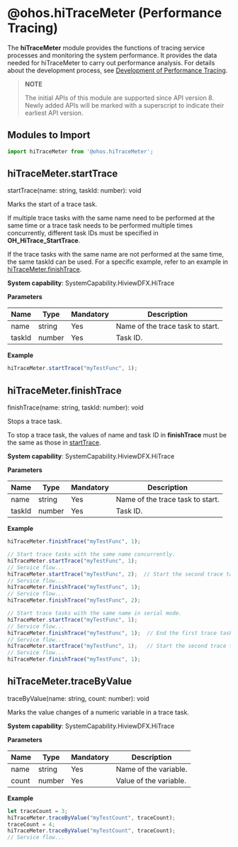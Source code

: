 # @ohos.hiTraceMeter (Performance Tracing)

The **hiTraceMeter** module provides the functions of tracing service processes and monitoring the system performance. It provides the data needed for hiTraceMeter to carry out performance analysis.
For details about the development process, see [Development of Performance Tracing](../../dfx/hitracemeter-guidelines.md).

> **NOTE**
>
> The initial APIs of this module are supported since API version 8. Newly added APIs will be marked with a superscript to indicate their earliest API version.


## Modules to Import

```js
import hiTraceMeter from '@ohos.hiTraceMeter';
```


## hiTraceMeter.startTrace

startTrace(name: string, taskId: number): void

Marks the start of a trace task.

If multiple trace tasks with the same name need to be performed at the same time or a trace task needs to be performed multiple times concurrently, different task IDs must be specified in **OH_HiTrace_StartTrace**.

If the trace tasks with the same name are not performed at the same time, the same taskId can be used. For a specific example, refer to an example in [hiTraceMeter.finishTrace](#hitracemeterfinishtrace).

**System capability**: SystemCapability.HiviewDFX.HiTrace

**Parameters**

| Name| Type| Mandatory| Description|
| -------- | -------- | -------- | -------- |
| name | string | Yes| Name of the trace task to start.|
| taskId | number | Yes| Task ID.|

**Example**

```js
hiTraceMeter.startTrace("myTestFunc", 1);
```


## hiTraceMeter.finishTrace

finishTrace(name: string, taskId: number): void

Stops a trace task.

To stop a trace task, the values of name and task ID in **finishTrace** must be the same as those in [startTrace](#hitracemeterstarttrace).

**System capability**: SystemCapability.HiviewDFX.HiTrace

**Parameters**

| Name| Type| Mandatory| Description|
| -------- | -------- | -------- | -------- |
| name | string | Yes| Name of the trace task to start.|
| taskId | number | Yes| Task ID.|

**Example**

```js
hiTraceMeter.finishTrace("myTestFunc", 1);
```

```js
// Start trace tasks with the same name concurrently.
hiTraceMeter.startTrace("myTestFunc", 1);
// Service flow...
hiTraceMeter.startTrace("myTestFunc", 2);  // Start the second trace task with the same name while the first task is still running. The tasks are running concurrently and therefore their taskId must be different.
// Service flow...
hiTraceMeter.finishTrace("myTestFunc", 1);
// Service flow...
hiTraceMeter.finishTrace("myTestFunc", 2);
```

```js
// Start trace tasks with the same name in serial mode.
hiTraceMeter.startTrace("myTestFunc", 1);
// Service flow...
hiTraceMeter.finishTrace("myTestFunc", 1);  // End the first trace task.
// Service flow...
hiTraceMeter.startTrace("myTestFunc", 1);   // Start the second trace task with the same name in serial mode.
// Service flow...
hiTraceMeter.finishTrace("myTestFunc", 1);
```


## hiTraceMeter.traceByValue

traceByValue(name: string, count: number): void

Marks the value changes of a numeric variable in a trace task.

**System capability**: SystemCapability.HiviewDFX.HiTrace

**Parameters**

| Name| Type| Mandatory| Description|
| -------- | -------- | -------- | -------- |
| name | string | Yes| Name of the variable.|
| count | number | Yes| Value of the variable.|

**Example**
```js
let traceCount = 3;
hiTraceMeter.traceByValue("myTestCount", traceCount);
traceCount = 4;
hiTraceMeter.traceByValue("myTestCount", traceCount);
// Service flow...
```
